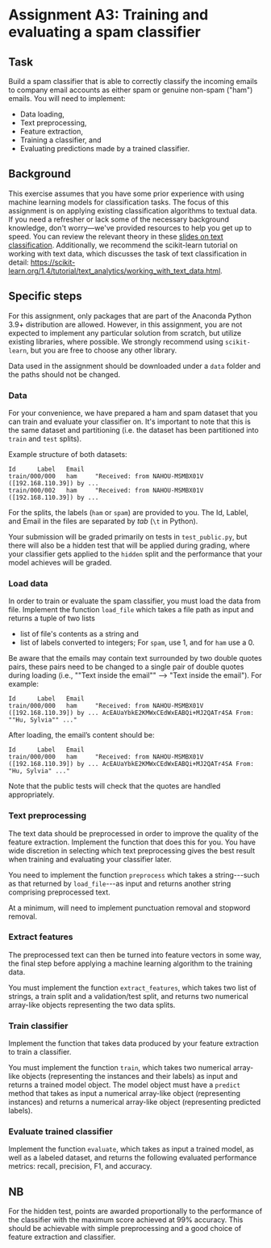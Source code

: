 # Assignment A3: Training and evaluating a spam classifier

## Task

Build a spam classifier that is able to correctly classify the incoming emails to company email accounts as either spam or genuine non-spam ("ham") emails. You will need to implement:

  - Data loading,
  - Text preprocessing,
  - Feature extraction,
  - Training a classifier, and
  - Evaluating predictions made by a trained classifier.

## Background

This exercise assumes that you have some prior experience with using machine learning models for classification tasks. The focus of this assignment is on applying existing classification algorithms to textual data. If you need a refresher or lack some of the necessary background knowledge, don't worry—we've provided resources to help you get up to speed. You can review the relevant theory in these [slides on text classification](https://stavanger.instructure.com/files/1759439/download?download_frd=1). Additionally, we recommend the scikit-learn tutorial on working with text data, which discusses the task of text classification in detail: <https://scikit-learn.org/1.4/tutorial/text_analytics/working_with_text_data.html>.

## Specific steps

For this assignment, only packages that are part of the Anaconda Python 3.9+ distribution are allowed.
However, in this assignment, you are not expected to implement any particular solution from scratch, but utilize existing libraries, where possible. We strongly recommend using `scikit-learn`, but you are free to choose any other library.

Data used in the assignment should be downloaded under a `data` folder and the paths should not be changed.

### Data

For your convenience, we have prepared a ham and spam dataset that you can train and evaluate your classifier on. It's important to note that this is the same dataset and partitioning (i.e. the dataset has been partitioned into `train` and `test` splits).

Example structure of both datasets:

```
Id      Label   Email
train/000/000   ham     "Received: from NAHOU-MSMBX01V ([192.168.110.39]) by ...
train/000/002   ham     "Received: from NAHOU-MSMBX01V ([192.168.110.39]) by ...
```

For the splits, the labels (`ham` or `spam`) are provided to you. The Id, Lablel, and Email in the files are separated by *tab* (`\t` in Python).

Your submission will be graded primarily on tests in `test_public.py`, but there will also be a hidden test that will be applied during grading, where your classifier gets applied to the `hidden` split and the performance that your model achieves will be graded.

### Load data

In order to train or evaluate the spam classifier, you must load the data from file.
Implement the function `load_file` which takes a file path as input and returns a tuple of two lists

  - list of file's contents as a string and
  - list of labels converted to integers; For `spam`, use 1, and for `ham` use a 0.

Be aware that the emails may contain text surrounded by two double quotes pairs, these pairs need to be changed to a single pair of double quotes during loading (i.e., ""Text inside the email"" --> "Text inside the email"). For example:

```
Id      Label   Email
train/000/000   ham     "Received: from NAHOU-MSMBX01V ([192.168.110.39]) by ... AcEAUaYbkE2KMWxCEdWxEABQi+MJ2QATr4SA From: ""Hu, Sylvia"" ..."
```

After loading, the email’s content should be:

```
Id      Label   Email
train/000/000   ham     "Received: from NAHOU-MSMBX01V ([192.168.110.39]) by ... AcEAUaYbkE2KMWxCEdWxEABQi+MJ2QATr4SA From: "Hu, Sylvia" ..."
```

Note that the public tests will check that the quotes are handled appropriately.

### Text preprocessing

The text data should be preprocessed in order to improve the quality of the feature extraction. Implement the function that does this for you. You have wide discretion in selecting which text preprocessing gives the best result when training and evaluating your classifier later.

You need to implement the function `preprocess` which takes a string---such as that returned by `load_file`---as input and returns another string comprising preprocessed text.

At a minimum, will need to implement punctuation removal and stopword removal.

### Extract features

The preprocessed text can then be turned into feature vectors in some way, the final step before applying a machine learning algorithm to the training data.

You must implement the function `extract_features`, which takes two list of strings, a train split and a validation/test split, and returns two numerical array-like objects representing the two data splits.

### Train classifier

Implement the function that takes data produced by your feature extraction to train a classifier.

You must implement the function `train`, which takes two numerical array-like objects (representing the instances and their labels) as input and returns a trained model object. The model object must have a `predict` method that takes as input a numerical array-like object (representing instances) and returns a numerical array-like object (representing predicted labels).

### Evaluate trained classifier

Implement the function `evaluate`, which takes as input a trained model, as well as a labeled dataset, and returns the following evaluated performance metrics: recall, precision, F1, and accuracy.

## NB

For the hidden test, points are awarded proportionally to the performance of the classifier with the maximum score achieved at 99% accuracy. This should be achievable with simple preprocessing and a good choice of feature extraction and classifier.
